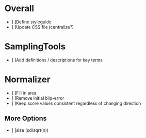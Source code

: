 # Overall
- [ ]Define styleguide
- [ ]Update CSS file (centralize?)

# SamplingTools
- [ ]Add definitions / descriptions for key terms

# Normalizer
- [ ]Fill in area
- [ ]Remove initial blip-error
- [ ]Keep score values consistent regardless of changing direction

## More Options
- [ ]size (sd/sqrt(n))
